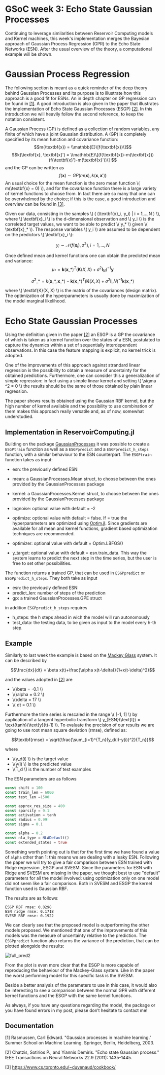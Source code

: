 # GSoC week 3: Echo State Gaussian Processes

Continuing to leverage similarities between Reservoir Computing models and Kernel machines, this week's implementation merges the Bayesian approach of Gaussian Process Regression (GPR) to the Echo State Networks (ESN). After the usual overview of the theory, a computational example will be shown.

# Gaussian Process Regression
The following section is meant as a quick reminder of the deep theory behind Gaussian Processes and its purpose is to illustrate how this approach is a good fit for ESNs.
An in depth chapter on GP regression can be found in [[1]](#1). A good introduction is also given in the paper that illustrates the implementation of Echo State Gaussian Processes (ESGP) [[2]](#2). In this introduction we will heavily follow the second reference, to keep the notation consistent. 

A Gaussian Process (GP) is defined as a collection of random variables, any finite of which have a joint Gaussian distribution.
A (GP) is completely specified by its mean function and covariance function:
$$m(\textbf{x}) = \\mathbb{E}\[f(\textbf{x})\]$$
$$k(\textbf{x}, \textbf{x}') = \\mathbb{E}\[(f(\textbf{x})-m(\textbf{x}))(f(\textbf{x}')-m(\textbf{x}'))\] $$
and the GP can be written as 
$$f(\textbf{x}) \sim GP(m(\textbf{x}), k(\textbf{x}, \textbf{x}'))$$
An usual choice for the mean function is the zero mean function \\( m(\textbf{x} = 0) \\), and for the covariance function there is a large variety of kernel functions to choose from. In fact there are so many that one can be overwhelmed by the choice; if this is the case, a good introduction and overview can be found in [[3]](#3).

Given our data, consisting in the samples \\( ( (\textbf{x}_i, y_i) | i = 1,...,N ) \\), where \\( \textbf{x}_i \\) is the d-dimensional observation and \\( y_i \\) is the correleted target values, we want to be able to predict \\( y\_* \\) given \\( \textbf{x}\_* \\). The response variables \\( y_i \\) are assumed to be dependent on the predictors \\( \textbf{x}_i \\):

$$y_i \sim \mathcal{N} (f(\textbf{x}_i), \sigma ^2), i=1,...,N$$

Once defined mean and kernel functions one can obtain the predicted mean and variance:
$$\mu _* = \textbf{k}(\textbf{x}\_*)^T(\textbf{K}(X, X)+\sigma ^2 \textbf{I}_N)^{-1}\textbf{y}$$

$$\sigma ^2 \_* = k(\textbf{x}\_*, \textbf{x} \_*) - \textbf{k}(\textbf{x}\_*)^T(\textbf{K}(X, X)+\sigma ^2 \textbf{I}\_N)^{-1} \textbf{k}(\textbf{x}\_*)$$

where \\( \textbf{K}(X, X) \\) is the matrix of the covariances (design matrix). The optimization of the hyperparameters is usually done by maximization of the model marginal likelihood.
# Echo State Gaussian Processes
Using the definition given in the paper [[2]](#2) an ESGP is a GP the covariance of which is taken as a kernel function over the states of a ESN, postulated to capture the dynamics within a set of sequentially interdependent observations. In this case the feature mapping is explicit, no kernel trick is adopted.

One of the improvements of this approach against strandard linear regression is the possibility to obtain a measure of uncertainty for the obtained predictions. Furthermore, one can consider this a generalization of simple regression: in fact using a simple linear kernel and setting \\( \sigma ^2 = 0 \\) the results should be the same of those obtained by plain linear regression.

The paper shows results obtained using the Gaussian RBF kernel, but the high number of kernel available and the possibility to use combination of them makes this approach really versatile and, as of now, somewhat understudied. 
## Implementation in ReservoirComputing.jl
Building on the package [GaussianProcesses](https://github.com/STOR-i/GaussianProcesses.jl) it was possible to create a ```ESGPtrain``` function as well as a ```ESGPpredict``` and a ```ESGPpredict_h_steps``` function, with a similar behaviour to the ESN counterpart. The ```ESGPtrain``` function takes as input:
- esn: the previously defined ESN
- mean: a GaussianProcesses.Mean struct, to choose between the ones provided by the GaussianProcesses package
- kernel: a GaussianProcesses.Kernel struct, to choose between the ones provided by the GaussianProcesses package
- lognoise: optional value with default = -2
- optimize: optional value with default = false. If = true the hyperparameters are optimized using [Optim.jl](https://github.com/JuliaNLSolvers/Optim.jl). Since gradients are available for all mean and kernel functions, gradient based optimization techniques are recommended.
- optimizer: optional value with default = Optim.LBFGS()

- y_target: optional value with default = esn.train_data. This way the system learns to predict the next step in the time series, but the user is free to set other possibilities.

The function returns a trained GP, that can be used in ```ESGPpredict``` or ```ESGPpredict_h_steps```. They both take as input
- esn: the previously defined ESN
- predict_len: number of steps of the prediction
- gp: a trained GaussianProcesses.GPE struct

in addition ```ESGPpredict_h_steps``` requires 
- h_steps: the h steps ahead in wich the model will run autonomously
- test_data: the testing data, to be given as input to the model every h-th step.

## Example
Similarly to last week the example is based on the [Mackey Glass](http://www.scholarpedia.org/article/Mackey-Glass_equation) system. It can be described by 

$$\frac{dx}{dt} = \beta x(t)+\frac{\alpha x(t-\delta)}{1+x(t-\delta)^2}$$

and the values adopted in [[2]](#2) are
- \\(\beta = -0.1 \\)
- \\(\alpha = 0.2 \\)
- \\(\delta = 17 \\)
- \\( dt = 0.1 \\)

Furthermore the time series is rescaled in the range \\( \[-1, 1\] \\) by application of a tangent hyperbolic transform \\( y_{ESN}(\text{t}) = \text{tanh}(\text{y}(t)-1) \\). To evaluate the precision of our results we are going to use root mean square deviation (rmse), defined as:

$$\textbf{rmse} = \sqrt{\frac{\sum_{i=1}^{T_n}(y_d(i)-y(i))^2}{T_n}}$$

where 
- \\(y_d(i) \\) is the target value
- \\(y(i) \\) is the predicted value
- \\(T_d \\) is the number of test examples

The ESN parameters are as follows 
```julia 
const shift = 100
const train_len = 6000
const test_len =1500

const approx_res_size = 400
const sparsity = 0.1
const activation = tanh
const radius = 0.99
const sigma = 0.1

const alpha = 0.2
const nla_type = NLADefault()
const extended_states = true
```

Something worth pointing out is that for the first time we have found a value of ``` alpha ``` other than 1: this means we are dealing with a leaky ESN. Following the paper we will try to give a fair comparison between ESN trained with Ridge regression , ESGP and SVESM. Since the parameters for ESN with Ridge and SVESM are missing in the paper, we thought best to use "default" parameters for all the model involved: using optimization only on one model did not seem like a fair comparison. Both in SVESM and ESGP the kernel function used is Gaussian RBF. 

The results are as follows:

```
ESGP RBF rmse: 0.0298
ESN ridge rmse: 0.1718
SVESM RBF rmse: 0.1922
```
We can clearly see that the proposed model is outperforming the other models proposed. We mentioned that one of the improvements of this models was the measure of uncertainty relative to the prediction. The ```ESGPpredict``` function also returns the variance of the prediction, that can be plotted alongside the results:

![full_pred2](https://user-images.githubusercontent.com/10376688/85236826-af86f800-b421-11ea-81c5-e05cd85e8a6c.png)

From the plot is even more clear that the ESGP is more capable of reproducing the behaviour of the Mackey-Glass system. Like in the paper the worst performing model for this specific task is the SVESM. 


Beside a better analysis of the parameters to use in this case, it would also be interesting to see a comparison between the normal GPR with different kernel functions and the ESGP with the same kernel functions. 

As always, if you have any questions regarding the model, the package or you have found errors in my post, please don’t hesitate to contact me!
## Documentation

<a id="1">[1]</a>
Rasmussen, Carl Edward. "Gaussian processes in machine learning." Summer School on Machine Learning. Springer, Berlin, Heidelberg, 2003.

<a id="2">[2]</a>
Chatzis, Sotirios P., and Yiannis Demiris. "Echo state Gaussian process." IEEE Transactions on Neural Networks 22.9 (2011): 1435-1445.

<a id="3">[3]</a>
https://www.cs.toronto.edu/~duvenaud/cookbook/

